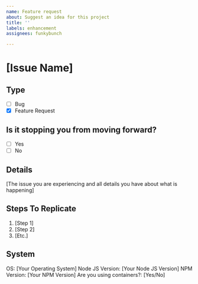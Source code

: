 ```yaml
---
name: Feature request
about: Suggest an idea for this project
title: ''
labels: enhancement
assignees: funkybunch

---
```


# [Issue Name]

## Type
- [ ] Bug
- [x] Feature Request

## Is it stopping you from moving forward?
- [ ] Yes
- [ ] No

## Details
[The issue you are experiencing and all details you have about what is happening]

## Steps To Replicate
1. [Step 1]
2. [Step 2]
3. [Etc.]

## System
OS: [Your Operating System]
Node JS Version: [Your Node JS Version]
NPM Version: [Your NPM Version]
Are you using containers?: [Yes/No]
